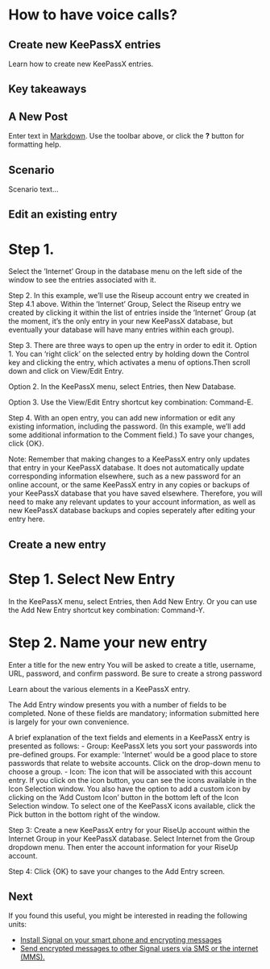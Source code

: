 # How to have voice calls?
## Create new KeePassX entries
Learn how to create new KeePassX entries.


## Key takeaways
## A New Post

Enter text in [Markdown](http://daringfireball.net/projects/markdown/). Use the toolbar above, or click the **?** button for formatting help.


## Scenario
Scenario text...


## Edit an existing entry
# Step 1. 
Select the ’Internet’ Group in the database menu on the left side of the window to see the entries associated with it.

Step 2. In this example, we’ll use the Riseup account entry we created in Step 4.1 above. Within the ’Internet’ Group, Select the Riseup entry we created by clicking it within the list of entries inside the ’Internet’ Group (at the moment, it’s the only entry in your new KeePassX database, but eventually your database will have many entries within each group).

Step 3. There are three ways to open up the entry in order to edit it.
Option 1. You can ‘right click’ on the selected entry by holding down the Control key and clicking the entry, which activates a menu of options.Then scroll down and click on View/Edit Entry.

Option 2. In the KeePassX menu, select Entries, then New Database.

Option 3. Use the View/Edit Entry shortcut key combination: Command-E.

Step 4. With an open entry, you can add new information or edit any existing information, including the password. (In this example, we’ll add some additional information to the Comment field.) To save your changes, click {OK}.

Note: Remember that making changes to a KeePassX entry only updates that entry in your KeePassX database. It does not automatically update corresponding information elsewhere, such as a new password for an online account, or the same KeePassX entry in any copies or backups of your KeePassX database that you have saved elsewhere. Therefore, you will need to make any relevant updates to your account information, as well as new KeePassX database backups and copies seperately after editing your entry here.


## Create a new entry
# Step 1. Select New Entry

In the KeePassX menu, select Entries, then Add New Entry. Or you can use the Add New Entry shortcut key combination: Command-Y.

# Step 2. Name your new entry

Enter a title for the new entry 
You will be asked to create a title, username, URL, password, and confirm password. Be sure to create a strong password

Learn about the various elements in a KeePassX entry.

The Add Entry window presents you with a number of fields to be completed. None of these fields are mandatory; information submitted here is largely for your own convenience.

A brief explanation of the text fields and elements in a KeePassX entry is presented as follows: - Group: KeePassX lets you sort your passwords into pre-defined groups. For example: 'Internet' would be a good place to store passwords that relate to website accounts. Click on the drop-down menu to choose a group. - Icon: The icon that will be associated with this account entry. If you click on the icon button, you can see the icons available in the Icon Selection window. You also have the option to add a custom icon by clicking on the ’Add Custom Icon’ button in the bottom left of the Icon Selection window. To select one of the KeePassX icons available, click the Pick button in the bottom right of the window.

Step 3: Create a new KeePassX entry for your RiseUp account within the Internet Group in your KeePassX database. Select Internet from the Group dropdown menu. Then enter the account information for your RiseUp account.

Step 4: Click {OK} to save your changes to the Add Entry screen.


## Next
If you found this useful, you might be interested in reading the following units:
 - [Install Signal on your smart phone and encrypting messages](en/topics/tool-2-signal/0-getting-started/4-howto-install.md)
 - [Send encrypted messages to other Signal users via SMS or the internet (MMS).](en/topics/tool-2-signal/1-messaging/1-intro.md)


